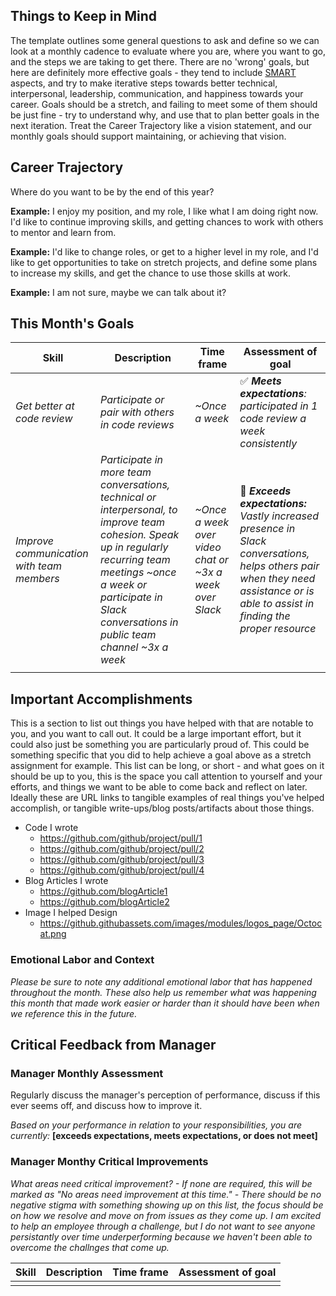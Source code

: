 ## Things to Keep in Mind
The template outlines some general questions to ask and define so we can look at a monthly cadence to evaluate where you are, where you want to go, and the steps we are taking to get there. There are no 'wrong' goals, but here are definitely more effective goals - they tend to include [SMART](https://www.mindtools.com/pages/article/smart-goals.htm) aspects, and try to make iterative steps towards better technical, interpersonal, leadership, communication, and happiness towards your career. Goals should be a stretch, and failing to meet some of them should be just fine - try to understand why, and use that to plan better goals in the next iteration. Treat the Career Trajectory like a vision statement, and our monthly goals should support maintaining, or achieving that vision.

## Career Trajectory
Where do you want to be by the end of this year? 

**Example:** I enjoy my position, and my role, I like what I am doing right now. I'd like to continue improving skills, and getting chances to work with others to mentor and learn from.

**Example:** I'd like to change roles, or get to a higher level in my role, and I'd like to get opportunities to take on stretch projects, and define some plans to increase my skills, and get the chance to use those skills at work. 

**Example:** I am not sure, maybe we can talk about it?

## This Month's Goals
| Skill | Description | Time frame | Assessment of goal |
|-------------------------------------------|------------------------------------------------------------------------------------------------------------------------------------------------------------------------------------------------------------------------------------|---------------------------------------------------------|-------------------------------------------------------------------------------|
| _Get better at code review_ | _Participate or pair with others in code reviews_ | _~Once a week_ |  ✅ _**Meets expectations**: participated in 1 code review a week consistently_ |
| _Improve communication with team members_ | _Participate in more team conversations, technical or interpersonal, to improve team cohesion. Speak up in regularly recurring team meetings ~once a week or participate in Slack conversations in public team channel ~3x a week_ | _~Once a week over video chat or ~3x a week over Slack_ | 🍰  _**Exceeds expectations:** Vastly increased presence in Slack conversations, helps others pair when they need assistance or is able to assist in finding the proper resource_ |
|  |  |  |  |

## Important Accomplishments

This is a section to list out things you have helped with that are notable to you, and you want to call out. It could be a large important effort, but it could also just be something you are particularly proud of. This could be something specific that you did to help achieve a goal above as a stretch assignment for example. This list can be long, or short - and what goes on it should be up to you, this is the space you call attention to yourself and your efforts, and things we want to be able to come back and reflect on later. Ideally these are URL links to tangible examples of real things you've helped accomplish, or tangible write-ups/blog posts/artifacts about those things. 

- Code I wrote
  - https://github.com/github/project/pull/1
  - https://github.com/github/project/pull/2
  - https://github.com/github/project/pull/3
  - https://github.com/github/project/pull/4
- Blog Articles I wrote
  - https://github.com/blogArticle1
  - https://github.com/blogArticle2
- Image I helped Design
  - https://github.githubassets.com/images/modules/logos_page/Octocat.png

### Emotional Labor and Context
_Please be sure to note any additional emotional labor that has happened throughout the month. These also help us remember what was happening this month that made work easier or harder than it should have been when we reference this in the future._

## Critical Feedback from Manager
### Manager Monthly Assessment
Regularly discuss the manager's perception of performance, discuss if this ever seems off, and discuss how to improve it.

_Based on your performance in relation to your responsibilities, you are currently:_ **[exceeds expectations, meets expectations, or does not meet]**

### Manager Monthy Critical Improvements

_What areas need critical improvement? - If none are required, this will be marked as "No areas need improvement at this time." - There should be no negative stigma with something showing up on this list, the focus should be on how we resolve and move on from issues as they come up. I am excited to help an employee through a challenge, but I do not want to see anyone persistantly over time underperforming because we haven't been able to overcome the challnges that come up._

| Skill | Description | Time frame | Assessment of goal |
|---|---|---|---|
|  |  |  |  |
